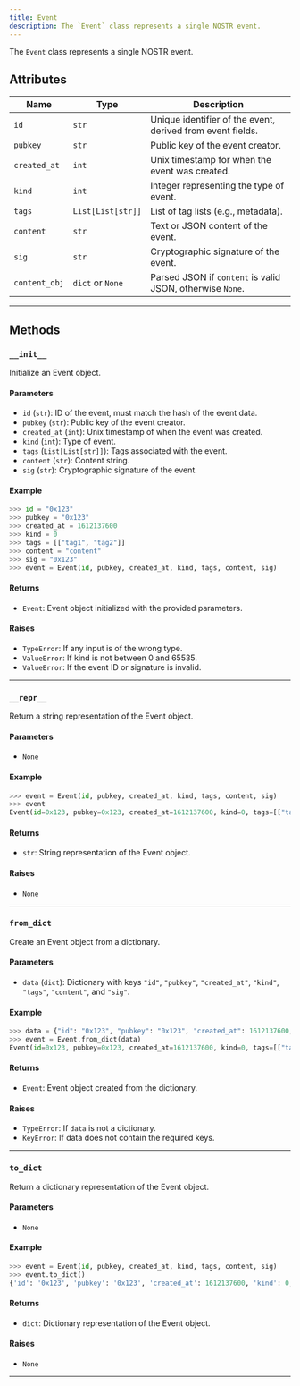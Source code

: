 ```yaml
---
title: Event
description: The `Event` class represents a single NOSTR event.
---
```


The `Event` class represents a single NOSTR event.

## Attributes
| Name           | Type                | Description                                                             |
|----------------|---------------------|-------------------------------------------------------------------------|
| `id`           | `str`               | Unique identifier of the event, derived from event fields.              |
| `pubkey`       | `str`               | Public key of the event creator.                                        |
| `created_at`   | `int`               | Unix timestamp for when the event was created.                          |
| `kind`         | `int`               | Integer representing the type of event.                                 |
| `tags`         | `List[List[str]]`   | List of tag lists (e.g., metadata).                                     |
| `content`      | `str`               | Text or JSON content of the event.                                      |
| `sig`          | `str`               | Cryptographic signature of the event.                                   |
| `content_obj`  | `dict` or `None`    | Parsed JSON if `content` is valid JSON, otherwise `None`.               |
---

## Methods

### `__init__`
Initialize an Event object.
#### Parameters
- `id` (`str`): ID of the event, must match the hash of the event data.
- `pubkey` (`str`): Public key of the event creator.
- `created_at` (`int`): Unix timestamp of when the event was created.
- `kind` (`int`): Type of event.
- `tags` (`List[List[str]]`): Tags associated with the event.
- `content` (`str`): Content string.
- `sig` (`str`): Cryptographic signature of the event.
#### Example
```python
>>> id = "0x123"
>>> pubkey = "0x123"
>>> created_at = 1612137600
>>> kind = 0
>>> tags = [["tag1", "tag2"]]
>>> content = "content"
>>> sig = "0x123"
>>> event = Event(id, pubkey, created_at, kind, tags, content, sig)
```
#### Returns
- `Event`: Event object initialized with the provided parameters.
#### Raises
- `TypeError`: If any input is of the wrong type.
- `ValueError`: If kind is not between 0 and 65535.
- `ValueError`: If the event ID or signature is invalid.
---

### `__repr__`
Return a string representation of the Event object.
#### Parameters
- `None`
#### Example
```python
>>> event = Event(id, pubkey, created_at, kind, tags, content, sig)
>>> event
Event(id=0x123, pubkey=0x123, created_at=1612137600, kind=0, tags=[["tag1", "tag2"]], content=content, sig=0x123)
```
#### Returns
- `str`: String representation of the Event object.
#### Raises
- `None`
---

### `from_dict`
Create an Event object from a dictionary.
#### Parameters
- `data` (`dict`): Dictionary with keys `"id"`, `"pubkey"`, `"created_at"`, `"kind"`, `"tags"`, `"content"`, and `"sig"`.
#### Example
```python
>>> data = {"id": "0x123", "pubkey": "0x123", "created_at": 1612137600, "kind": 0, "tags": [["tag1", "tag2"]], "content": "content", "sig": "0x123"}
>>> event = Event.from_dict(data)
Event(id=0x123, pubkey=0x123, created_at=1612137600, kind=0, tags=[["tag1", "tag2"]], content=content, sig=0x123)
```
#### Returns
- `Event`: Event object created from the dictionary.
#### Raises
- `TypeError`: If `data` is not a dictionary.
- `KeyError`: If data does not contain the required keys.
---

### `to_dict`
Return a dictionary representation of the Event object.
#### Parameters
- `None`
#### Example
```python
>>> event = Event(id, pubkey, created_at, kind, tags, content, sig)
>>> event.to_dict()
{'id': '0x123', 'pubkey': '0x123', 'created_at': 1612137600, 'kind': 0, 'tags': [['tag1', 'tag2']], 'content': 'content', 'sig': '0x123', 'content_obj': None}
```
#### Returns
- `dict`: Dictionary representation of the Event object.
#### Raises
- `None`
---